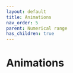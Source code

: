 ```yaml
---
layout: default
title: Animations
nav_order: 5
parent: Numerical range
has_children: true
---
```

# Animations
